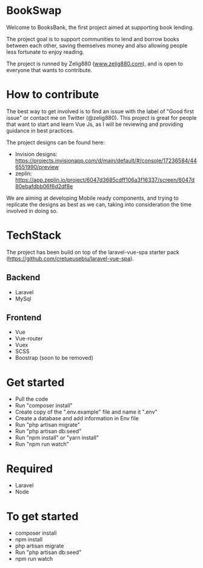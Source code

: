 # BookSwap

Welcome to BooksBank, the first project aimed at supporting book lending.

The project goal is to support communities to lend and borrow books between each other, saving themselves money and also allowing people less fortunate to enjoy reading.

The project is runned by Zelig880 (www.zelig880.com), and is open to everyone that wants to contribute.

# How to contribute
The best way to get involved is to find an issue with the label of "Good first issue" or contact me on Twitter (@zelig880). This project is great for people that want to start and learn Vue Js, as I will be reviewing and providing guidance in best practices.

The project designs can be found here: 

- Invision designs: https://projects.invisionapp.com/d/main/default/#/console/17236584/446551990/preview
- zeplin: https://app.zeplin.io/project/6047d3685cdff106a3f16337/screen/6047d80ebafdbb06f6d2df8e

We are aiming at developing Mobile ready components, and trying to replicate the designs as best as we can, taking into consideration the time involved in doing so.

# TechStack

The project has been build on top of the laravel-vue-spa starter pack (https://github.com/cretueusebiu/laravel-vue-spa).

## Backend
- Laravel
- MySql

## Frontend
- Vue
- Vue-router
- Vuex
- SCSS
- Boostrap (soon to be removed)

# Get started

- Pull the code
- Run "composer install"
- Create copy of the ".env.example" file and name it ".env"
- Create a database and add information in Env file
- Run "php artisan migrate"
- Run "php artisan db:seed"
- Run "npm install" or "yarn install"
- Run "npm run watch"

# Required

- Laravel
- Node

# To get started

- composer install
- npm install
- php artisan migrate
- Run "php artisan db:seed"
- npm run watch